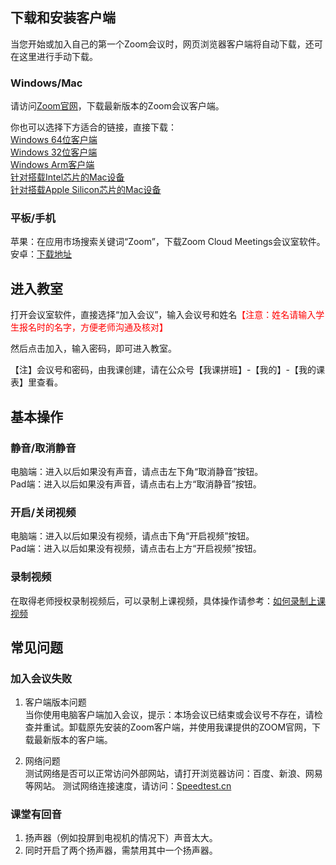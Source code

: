 ## 下载和安装客户端

当您开始或加入自己的第一个Zoom会议时，网页浏览器客户端将自动下载，还可在这里进行手动下载。

### Windows/Mac
请访问[Zoom官网][1]，下载最新版本的Zoom会议客户端。
 
你也可以选择下方适合的链接，直接下载：  
[Windows 64位客户端][2]  
[Windows 32位客户端][3]  
[Windows Arm客户端][4]  
[针对搭载Intel芯片的Mac设备][5]  
[针对搭载Apple Silicon芯片的Mac设备][6]  

### 平板/手机
苹果：在应用市场搜索关键词“Zoom”，下载Zoom Cloud Meetings会议室软件。  
安卓：[下载地址][7]

## 进入教室
打开会议室软件，直接选择“加入会议”，输入会议号和姓名<span style="color:red">【注意：姓名请输入学生报名时的名字，方便老师沟通及核对】</span>

然后点击加入，输入密码，即可进入教室。

<!-- <span style="color:red">用户首次进入前须使用手机验证。</span> -->

【注】会议号和密码，由我课创建，请在公众号【我课拼班】-【我的】-【我的课表】里查看。

## 基本操作
### 静音/取消静音
电脑端：进入以后如果没有声音，请点击左下角“取消静音”按钮。  
Pad端：进入以后如果没有声音，请点击右上方“取消静音”按钮。

### 开启/关闭视频
电脑端：进入以后如果没有视频，请点击下角“开启视频”按钮。  
Pad端：进入以后如果没有视频，请点击右上方“开启视频”按钮。

### 录制视频
在取得老师授权录制视频后，可以录制上课视频，具体操作请参考：[如何录制上课视频]( https://images.mecourse.cn/zoom/zoom_recording.mp4 ':include :type=video controls width=100% height=400px' )

## 常见问题
### 加入会议失败
1. 客户端版本问题  
当你使用电脑客户端加入会议，提示：本场会议已结束或会议号不存在，请检查并重试。卸载原先安装的Zoom客户端，并使用我课提供的ZOOM官网，下载最新版本的客户端。  
<!-- 如果你使用平板加入会议时一直停在等待中的情况。请检查加入会议页面是否有：有登录到ZOOM代理商？如有，请卸载原先安装的Zoom APP，在电子市场重新下载Zoom Cloud Meetings。 -->

2. 网络问题  
测试网络是否可以正常访问外部网站，请打开浏览器访问：百度、新浪、网易等网站。
测试网络连接速度，请访问：[Speedtest.cn][8]

### 课堂有回音
1. 扬声器（例如投屏到电视机的情况下）声音太大。
2. 同时开启了两个扬声器，需禁用其中一个扬声器。

[1]:https://zoom.us/download
[2]:https://zoom.us/client/5.14.8.16213/ZoomInstallerFull.exe?archType=x64
[3]:https://zoom.us/client/5.14.8.16213/ZoomInstallerFull.exe
[4]:https://zoom.us/client/5.14.8.16213/ZoomInstallerFull.exe?archType=winarm64
[5]:https://www.zoom.us/client/5.14.7.18149/zoomusInstallerFull.pkg
[6]:https://www.zoom.us/client/5.14.7.18149/zoomusInstallerFull.pkg?archType=arm64
[7]:https://zoom.us/client/latest/zoom.apk
[8]:https://www.speedtest.cn/